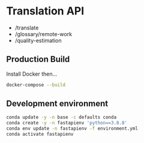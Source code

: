 # Translation API

- /translate
- /glossary/remote-work
- /quality-estimation

## Production Build

Install Docker then...

```bash
docker-compose --build
```

## Development environment

```bash
conda update -y -n base -c defaults conda
conda create -y -n fastapienv 'python==3.8.8'
conda env update -n fastapienv -f environment.yml
conda activate fastapienv
```
